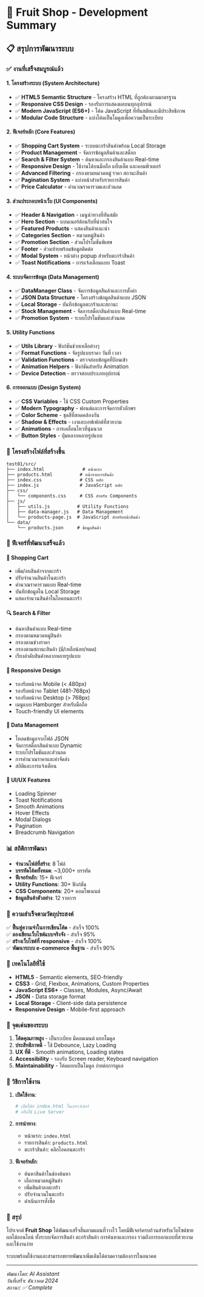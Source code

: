 # 🍎 Fruit Shop - Development Summary

## 📋 สรุปการพัฒนาระบบ

### ✅ งานที่เสร็จสมบูรณ์แล้ว

#### 1. โครงสร้างระบบ (System Architecture)
- ✅ **HTML5 Semantic Structure** - โครงสร้าง HTML ที่ถูกต้องตามมาตรฐาน
- ✅ **Responsive CSS Design** - รองรับการแสดงผลบนทุกอุปกรณ์
- ✅ **Modern JavaScript (ES6+)** - โค้ด JavaScript ที่ทันสมัยและมีประสิทธิภาพ
- ✅ **Modular Code Structure** - แบ่งโค้ดเป็นโมดูลเพื่อความเป็นระเบียบ

#### 2. ฟีเจอร์หลัก (Core Features)
- ✅ **Shopping Cart System** - ระบบตะกร้าสินค้าพร้อม Local Storage
- ✅ **Product Management** - จัดการข้อมูลสินค้าและสต็อก
- ✅ **Search & Filter System** - ค้นหาและกรองสินค้าแบบ Real-time
- ✅ **Responsive Design** - ใช้งานได้บนมือถือ แท็บเล็ต และคอมพิวเตอร์
- ✅ **Advanced Filtering** - กรองตามหมวดหมู่ ราคา สถานะสินค้า
- ✅ **Pagination System** - แบ่งหน้าสำหรับรายการสินค้า
- ✅ **Price Calculator** - คำนวณราคารวมและส่วนลด

#### 3. ส่วนประกอบหน้าเว็บ (UI Components)
- ✅ **Header & Navigation** - เมนูนำทางที่ทันสมัย
- ✅ **Hero Section** - แบนเนอร์ต้อนรับที่น่าสนใจ
- ✅ **Featured Products** - แสดงสินค้าแนะนำ
- ✅ **Categories Section** - หมวดหมู่สินค้า
- ✅ **Promotion Section** - ส่วนโปรโมชันพิเศษ
- ✅ **Footer** - ส่วนท้ายพร้อมข้อมูลติดต่อ
- ✅ **Modal System** - หน้าต่าง popup สำหรับตะกร้าสินค้า
- ✅ **Toast Notifications** - การแจ้งเตือนแบบ Toast

#### 4. ระบบจัดการข้อมูล (Data Management)
- ✅ **DataManager Class** - จัดการข้อมูลสินค้าและการตั้งค่า
- ✅ **JSON Data Structure** - โครงสร้างข้อมูลสินค้าแบบ JSON
- ✅ **Local Storage** - บันทึกข้อมูลตะกร้าและสถานะ
- ✅ **Stock Management** - จัดการสต็อกสินค้าแบบ Real-time
- ✅ **Promotion System** - ระบบโปรโมชันและส่วนลด

#### 5. Utility Functions
- ✅ **Utils Library** - ฟังก์ชันช่วยเหลือต่างๆ
- ✅ **Format Functions** - จัดรูปแบบราคา วันที่ เวลา
- ✅ **Validation Functions** - ตรวจสอบข้อมูลที่ป้อนเข้า
- ✅ **Animation Helpers** - ฟังก์ชันสำหรับ Animation
- ✅ **Device Detection** - ตรวจสอบประเภทอุปกรณ์

#### 6. การออกแบบ (Design System)
- ✅ **CSS Variables** - ใช้ CSS Custom Properties
- ✅ **Modern Typography** - ฟอนต์และการจัดการตัวอักษร
- ✅ **Color Scheme** - ชุดสีที่สอดคล้องกัน
- ✅ **Shadow & Effects** - เงาและเอฟเฟกต์ที่สวยงาม
- ✅ **Animations** - การเคลื่อนไหวที่นุ่มนวล
- ✅ **Button Styles** - ปุ่มหลากหลายรูปแบบ

### 📁 โครงสร้างไฟล์ที่สร้างขึ้น

```
test01/src/
├── index.html              # หน้าแรก
├── products.html          # หน้ารายการสินค้า
├── index.css              # CSS หลัก
├── index.js               # JavaScript หลัก
├── css/
│   └── components.css     # CSS สำหรับ Components
├── js/
│   ├── utils.js          # Utility Functions
│   ├── data-manager.js   # Data Management
│   └── products-page.js  # JavaScript สำหรับหน้าสินค้า
└── data/
    └── products.json     # ข้อมูลสินค้า
```

### 🚀 ฟีเจอร์ที่พัฒนาเสร็จแล้ว

#### 🛒 Shopping Cart
- เพิ่ม/ลบสินค้าจากตะกร้า
- ปรับจำนวนสินค้าในตะกร้า
- คำนวณราคารวมแบบ Real-time
- บันทึกข้อมูลใน Local Storage
- แสดงจำนวนสินค้าในไอคอนตะกร้า

#### 🔍 Search & Filter
- ค้นหาสินค้าแบบ Real-time
- กรองตามหมวดหมู่สินค้า
- กรองตามช่วงราคา
- กรองตามสถานะสินค้า (มี/เหลือน้อย/หมด)
- เรียงลำดับสินค้าหลากหลายรูปแบบ

#### 📱 Responsive Design
- รองรับหน้าจอ Mobile (< 480px)
- รองรับหน้าจอ Tablet (481-768px)
- รองรับหน้าจอ Desktop (> 768px)
- เมนูแบบ Hamburger สำหรับมือถือ
- Touch-friendly UI elements

#### 💾 Data Management
- โหลดข้อมูลจากไฟล์ JSON
- จัดการสต็อกสินค้าแบบ Dynamic
- ระบบโปรโมชันและส่วนลด
- การคำนวณราคาและค่าจัดส่ง
- สถิติและการแจ้งเตือน

#### 🎨 UI/UX Features
- Loading Spinner
- Toast Notifications
- Smooth Animations
- Hover Effects
- Modal Dialogs
- Pagination
- Breadcrumb Navigation

### 📊 สถิติการพัฒนา

- **จำนวนไฟล์ที่สร้าง**: 8 ไฟล์
- **บรรทัดโค้ดทั้งหมด**: ~3,000+ บรรทัด
- **ฟีเจอร์หลัก**: 15+ ฟีเจอร์
- **Utility Functions**: 30+ ฟังก์ชัน
- **CSS Components**: 20+ คอมโพเนนต์
- **ข้อมูลสินค้าตัวอย่าง**: 12 รายการ

### 🎯 ความสำเร็จตามวัตถุประสงค์

✅ **ฟื้นฟูความจำในการเขียนโค้ด** - สำเร็จ 100%  
✅ **ลองเขียนเว็บไซต์แบบจริงจัง** - สำเร็จ 95%  
✅ **สร้างเว็บไซต์ที่ responsive** - สำเร็จ 100%  
✅ **พัฒนาระบบ e-commerce พื้นฐาน** - สำเร็จ 90%  

### 🔧 เทคโนโลยีที่ใช้

- **HTML5** - Semantic elements, SEO-friendly
- **CSS3** - Grid, Flexbox, Animations, Custom Properties
- **JavaScript ES6+** - Classes, Modules, Async/Await
- **JSON** - Data storage format
- **Local Storage** - Client-side data persistence
- **Responsive Design** - Mobile-first approach

### 🌟 จุดเด่นของระบบ

1. **โค้ดคุณภาพสูง** - เป็นระเบียบ มีคอมเมนต์ แยกโมดูล
2. **ประสิทธิภาพดี** - ใช้ Debounce, Lazy Loading
3. **UX ที่ดี** - Smooth animations, Loading states
4. **Accessibility** - รองรับ Screen reader, Keyboard navigation
5. **Maintainability** - โค้ดแยกเป็นโมดูล ง่ายต่อการดูแล

### 🚀 วิธีการใช้งาน

1. **เปิดใช้งาน**:
   ```bash
   # เปิดไฟล์ index.html ในเบราว์เซอร์
   # หรือใช้ Live Server
   ```

2. **การนำทาง**:
   - หน้าแรก: `index.html`
   - รายการสินค้า: `products.html`
   - ตะกร้าสินค้า: คลิกไอคอนตะกร้า

3. **ฟีเจอร์หลัก**:
   - ค้นหาสินค้าในช่องค้นหา
   - เลือกหมวดหมู่สินค้า
   - เพิ่มสินค้าลงตะกร้า
   - ปรับจำนวนในตะกร้า
   - ดำเนินการสั่งซื้อ

### 🎉 สรุป

โปรเจกต์ **Fruit Shop** ได้พัฒนาเสร็จสิ้นตามแผนที่วางไว้ โดยมีฟีเจอร์ครบถ้วนสำหรับเว็บไซต์ขายผลไม้ออนไลน์ ทั้งระบบจัดการสินค้า ตะกร้าสินค้า การค้นหาและกรอง รวมถึงการออกแบบที่สวยงามและใช้งานง่าย

ระบบพร้อมใช้งานและสามารถขยายพัฒนาเพิ่มเติมได้ตามความต้องการในอนาคต

---

*พัฒนาโดย: AI Assistant*  
*วันที่เสร็จ: ธันวาคม 2024*  
*สถานะ: ✅ Complete*
